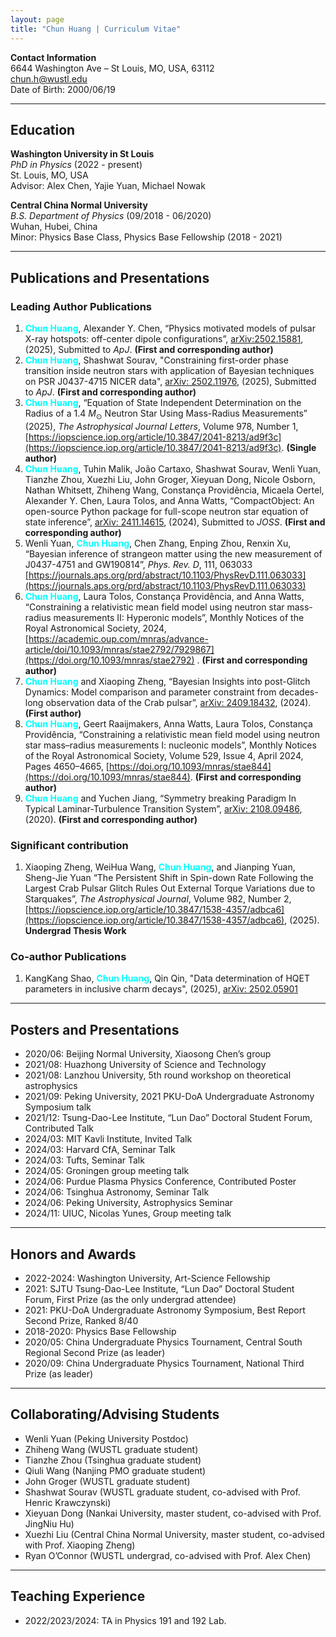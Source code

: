 ```yaml
---
layout: page
title: "Chun Huang | Curriculum Vitae"
---
```


**Contact Information**  
6644 Washington Ave – St Louis, MO, USA, 63112  
[chun.h@wustl.edu](mailto:chun.h@wustl.edu)  
Date of Birth: 2000/06/19

---

## Education

**Washington University in St Louis**  
*PhD in Physics* (2022 - present)  
St. Louis, MO, USA  
Advisor: Alex Chen, Yajie Yuan, Michael Nowak

**Central China Normal University**  
*B.S. Department of Physics* (09/2018 - 06/2020)  
Wuhan, Hubei, China  
Minor: Physics Base Class, Physics Base Fellowship (2018 - 2021)

---

## Publications and Presentations

### Leading Author Publications

1.  <span style="color:cyan">**Chun Huang**</span>, Alexander Y. Chen, “Physics motivated models of pulsar X-ray hotspots: off-center dipole configurations”, [arXiv:2502.15881](https://arxiv.org/abs/2502.15881), (2025), Submitted to *ApJ*. **(First and corresponding author)**
2.  <span style="color:cyan">**Chun Huang**</span>, Shashwat Sourav, "Constraining first-order phase transition inside neutron stars with application of Bayesian techniques on PSR J0437-4715 NICER data", [arXiv: 2502.11976](https://arxiv.org/abs/2502.11976), (2025), Submitted to *ApJ*. **(First and corresponding author)**
3.  <span style="color:cyan">**Chun Huang**</span>, “Equation of State Independent Determination on the Radius of a 1.4 $M_{\odot}$ Neutron Star Using Mass-Radius Measurements” (2025), *The Astrophysical Journal Letters*, Volume 978, Number 1, [https://iopscience.iop.org/article/10.3847/2041-8213/ad9f3c](https://iopscience.iop.org/article/10.3847/2041-8213/ad9f3c). **(Single author)**
4. <span style="color:cyan">**Chun Huang**</span>, Tuhin Malik, João Cartaxo, Shashwat Sourav, Wenli Yuan, Tianzhe Zhou, Xuezhi Liu, John Groger, Xieyuan Dong, Nicole Osborn, Nathan Whitsett, Zhiheng Wang, Constança Providência, Micaela Oertel, Alexander Y. Chen, Laura Tolos, and Anna Watts, “CompactObject: An open-source Python package for full-scope neutron star equation of state inference”, [arXiv: 2411.14615](https://arxiv.org/abs/2411.14615), (2024), Submitted to *JOSS*. **(First and corresponding author)**
5. Wenli Yuan, <span style="color:cyan">**Chun Huang**</span>, Chen Zhang, Enping Zhou, Renxin Xu, “Bayesian inference of strangeon matter using the new measurement of J0437-4751 and GW190814”, *Phys. Rev. D*, 111, 063033 [https://journals.aps.org/prd/abstract/10.1103/PhysRevD.111.063033](https://journals.aps.org/prd/abstract/10.1103/PhysRevD.111.063033)
6. <span style="color:cyan">**Chun Huang**</span>, Laura Tolos, Constança Providência, and Anna Watts, “Constraining a relativistic mean field model using neutron star mass-radius measurements II: Hyperonic models”, Monthly Notices of the Royal Astronomical Society, 2024, [https://academic.oup.com/mnras/advance-article/doi/10.1093/mnras/stae2792/7929867](https://doi.org/10.1093/mnras/stae2792) . **(First and corresponding author)**
7. <span style="color:cyan">**Chun Huang**</span> and Xiaoping Zheng, “Bayesian Insights into post-Glitch Dynamics: Model comparison and parameter constraint from decades-long observation data of the Crab pulsar”, [arXiv: 2409.18432](https://arxiv.org/abs/2409.18432), (2024). **(First author)**
8. <span style="color:cyan">**Chun Huang**</span>, Geert Raaijmakers, Anna Watts, Laura Tolos, Constança Providência, “Constraining a relativistic mean field model using neutron star mass–radius measurements I: nucleonic models”, Monthly Notices of the Royal Astronomical Society, Volume 529, Issue 4, April 2024, Pages 4650–4665, [https://doi.org/10.1093/mnras/stae844](https://doi.org/10.1093/mnras/stae844). **(First and corresponding author)**
9. <span style="color:cyan">**Chun Huang**</span> and Yuchen Jiang, “Symmetry breaking Paradigm In Typical Laminar-Turbulence Transition System”, [arXiv: 2108.09486](https://arxiv.org/abs/2108.09486), (2020). **(First and corresponding author)**

### Significant contribution
1. Xiaoping Zheng, WeiHua Wang, <span style="color:cyan">**Chun Huang**</span>, and Jianping Yuan, Sheng-Jie Yuan “The Persistent Shift in Spin-down Rate Following the Largest Crab Pulsar Glitch Rules Out External Torque Variations due to Starquakes”, *The Astrophysical Journal*, Volume 982, Number 2, [https://iopscience.iop.org/article/10.3847/1538-4357/adbca6](https://iopscience.iop.org/article/10.3847/1538-4357/adbca6), (2025). **Undergrad Thesis Work**

### Co-author Publications

1. KangKang Shao, <span style="color:cyan">**Chun Huang**</span>, Qin Qin, "Data determination of HQET parameters in inclusive charm decays", (2025), [arXiv: 2502.05901](https://arxiv.org/abs/2502.05901)

---

## Posters and Presentations

- 2020/06: Beijing Normal University, Xiaosong Chen’s group
- 2021/08: Huazhong University of Science and Technology
- 2021/08: Lanzhou University, 5th round workshop on theoretical astrophysics
- 2021/09: Peking University, 2021 PKU-DoA Undergraduate Astronomy Symposium talk
- 2021/12: Tsung-Dao-Lee Institute, “Lun Dao” Doctoral Student Forum, Contributed Talk
- 2024/03: MIT Kavli Institute, Invited Talk
- 2024/03: Harvard CfA, Seminar Talk
- 2024/03: Tufts, Seminar Talk
- 2024/05: Groningen group meeting talk
- 2024/06: Purdue Plasma Physics Conference, Contributed Poster
- 2024/06: Tsinghua Astronomy, Seminar Talk
- 2024/06: Peking University, Astrophysics Seminar
- 2024/11: UIUC, Nicolas Yunes, Group meeting talk

---

## Honors and Awards

- 2022-2024: Washington University, Art-Science Fellowship
- 2021: SJTU Tsung-Dao-Lee Institute, “Lun Dao” Doctoral Student Forum, First Prize (as the only undergrad attendee)
- 2021: PKU-DoA Undergraduate Astronomy Symposium, Best Report Second Prize, Ranked 8/40
- 2018-2020: Physics Base Fellowship
- 2020/05: China Undergraduate Physics Tournament, Central South Regional Second Prize (as leader)
- 2020/09: China Undergraduate Physics Tournament, National Third Prize (as leader)

---

## Collaborating/Advising Students

- Wenli Yuan (Peking University Postdoc)
- Zhiheng Wang (WUSTL graduate student)
- Tianzhe Zhou (Tsinghua graduate student)
- Qiuli Wang (Nanjing PMO graduate student)
- John Groger (WUSTL graduate student)
- Shashwat Sourav (WUSTL graduate student, co-advised with Prof. Henric Krawczynski)
- Xieyuan Dong (Nankai University, master student, co-advised with Prof. JingNiu Hu)
- Xuezhi Liu (Central China Normal University, master student, co-advised with Prof. Xiaoping Zheng)
- Ryan O’Connor (WUSTL undergrad, co-advised with Prof. Alex Chen)

---

## Teaching Experience

- 2022/2023/2024: TA in Physics 191 and 192 Lab.
